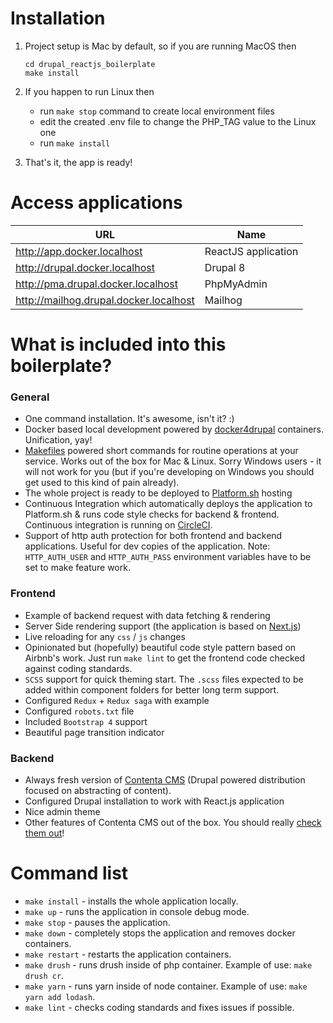 # Installation

1. Project setup is Mac by default, so if you are running MacOS then

    ```
    cd drupal_reactjs_boilerplate
    make install
    ```

2. If you happen to run Linux then
    - run `make stop` command to create local environment files
    - edit the created .env file to change the PHP_TAG value to the Linux one
    - run `make install`

3. That's it, the app is ready!

# Access applications
 
| URL                                     | Name                |
| ----------------------------------------| ------------------- |
| http://app.docker.localhost             | ReactJS application |
| http://drupal.docker.localhost          | Drupal 8            |
| http://pma.drupal.docker.localhost      | PhpMyAdmin          |
| http://mailhog.drupal.docker.localhost  | Mailhog             |
 
# What is included into this boilerplate?
 
### General
 
- One command installation. It's awesome, isn't it? :)
- Docker based local development powered by [docker4drupal](https://github.com/wodby/docker4drupal) containers. Unification, yay!
- [Makefiles](https://www.gnu.org/software/make/manual/html_node/Introduction.html) powered short commands for routine operations at your service. Works out of the box for Mac & Linux. Sorry Windows users - it will not work for you (but if you're developing on Windows you should get used to this kind of pain already).
- The whole project is ready to be deployed to [Platform.sh](https://platform.sh/) hosting
- Continuous Integration which automatically deploys the application to Platform.sh & runs code style checks for backend & frontend. Continuous integration is running on [CircleCI](https://circleci.com/).
- Support of http auth protection for both frontend and backend applications. Useful for dev copies of the application. Note: `HTTP_AUTH_USER` and `HTTP_AUTH_PASS` environment variables have to be set to make feature work.

### Frontend

- Example of backend request with data fetching & rendering
- Server Side rendering support (the application is based on [Next.js](https://github.com/zeit/next.js/))
- Live reloading for any `css` / `js` changes
- Opinionated but (hopefully) beautiful code style pattern based on Airbnb's work. Just run `make lint` to get the frontend code checked against coding standards.
- `SCSS` support for quick theming start. The `.scss` files expected to be added within component folders for better long term support.
- Configured `Redux` + `Redux saga` with example
- Configured `robots.txt` file
- Included `Bootstrap 4` support
- Beautiful page transition indicator

### Backend
  
- Always fresh version of [Contenta CMS](http://www.contentacms.org) (Drupal powered distribution focused on abstracting of content).
- Configured Drupal installation to work with React.js application
- Nice admin theme
- Other features of Contenta CMS out of the box. You should really [check them out](http://contentacms.readthedocs.io/en/latest/)! 

# Command list

- `make install` - installs the whole application locally.
- `make up` - runs the application in console debug mode.
- `make stop` - pauses the application.
- `make down` - completely stops the application and removes docker containers.
- `make restart` - restarts the application containers.
- `make drush` - runs drush inside of php container. Example of use: `make drush cr`.
- `make yarn` - runs yarn inside of node container. Example of use: `make yarn add lodash`.
- `make lint` - checks coding standards and fixes issues if possible.
